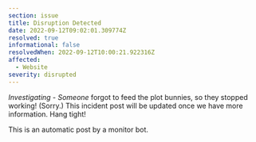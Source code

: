 ```yaml
---
section: issue
title: Disruption Detected
date: 2022-09-12T09:02:01.309774Z
resolved: true
informational: false
resolvedWhen: 2022-09-12T10:00:21.922316Z
affected:
  - Website
severity: disrupted
---
```

*Investigating* - _Someone_ forgot to feed the plot bunnies, so they stopped working! (Sorry.) This incident post will be updated once we have more information. Hang tight!

This is an automatic post by a monitor bot.
        